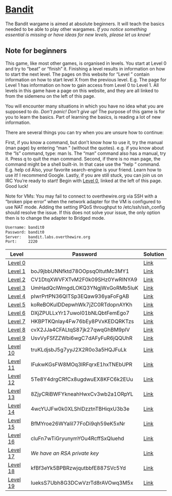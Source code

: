 # [Bandit](http://overthewire.org/wargames/bandit/)

The Bandit wargame is aimed at absolute beginners. It will teach the basics needed to be able to play other wargames. *If you notice something essential is missing or have ideas for new levels, please let us know!*

## Note for beginners
This game, like most other games, is organised in levels. You start at Level 0 and try to “beat” or “finish” it. Finishing a level results in information on how to start the next level. The pages on this website for “Level <X>” contain information on how to start level X from the previous level. E.g. The page for Level 1 has information on how to gain access from Level 0 to Level 1. All levels in this game have a page on this website, and they are all linked to from the sidemenu on the left of this page.

You will encounter many situations in which you have no idea what you are supposed to do. *Don’t panic! Don’t give up!* The purpose of this game is for you to learn the basics. Part of learning the basics, is reading a lot of new information.

There are several things you can try when you are unsure how to continue:

First, if you know a command, but don’t know how to use it, try the manual (man page) by entering “man <command>” (without the quotes). e.g. if you know about the “ls” command, type: man ls. The “man” command also has a manual, try it. Press q to quit the man command.
Second, if there is no man page, the command might be a shell built-in. In that case use the “help <X>” command. E.g. help cd
Also, your favorite search-engine is your friend. Learn how to use it! I recommend Google.
Lastly, if you are still stuck, you can join us on IRC
You’re ready to start! Begin with [Level 0](http://overthewire.org/wargames/bandit/bandit0.html), linked at the left of this page. Good luck!

Note for VMs: You may fail to connect to overthewire.org via SSH with a “broken pipe error” when the network adapter for the VM is configured to use NAT mode. Adding the setting IPQoS throughput to /etc/ssh/ssh_config should resolve the issue. If this does not solve your issue, the only option then is to change the adapter to Bridged mode.

```bash
Username: bandit0
Password: bandit0
Server:   bandit.labs.overthewire.org
Port:     2220
```

| Level                                                           | Password                         | Solution                      |
| --------------------------------------------------------------- | -------------------------------- | ------------------------------|
| [Level 0](http://overthewire.org/wargames/bandit/bandit1.html)  |                                  | [Link](./level_0/README.md)   |
| [Level 1](http://overthewire.org/wargames/bandit/bandit2.html)  | boJ9jbbUNNfktd78OOpsqOltutMc3MY1 | [Link](./level_1/README.md)   |
| [Level 2](http://overthewire.org/wargames/bandit/bandit3.html)  | CV1DtqXWVFXTvM2F0k09SHz0YwRINYA9 | [Link](./level_2/README.md)   |
| [Level 3](http://overthewire.org/wargames/bandit/bandit4.html)  | UmHadQclWmgdLOKQ3YNgjWxGoRMb5luK | [Link](./level_3/README.md)   |
| [Level 4](http://overthewire.org/wargames/bandit/bandit5.html)  | pIwrPrtPN36QITSp3EQaw936yaFoFgAB | [Link](./level_4/README.md)   |
| [Level 5](http://overthewire.org/wargames/bandit/bandit6.html)  | koReBOKuIDDepwhWk7jZC0RTdopnAYKh | [Link](./level_5/README.md)   |
| [Level 6](http://overthewire.org/wargames/bandit/bandit7.html)  | DXjZPULLxYr17uwoI01bNLQbtFemEgo7 | [Link](./level_6/README.md)   |
| [Level 7](http://overthewire.org/wargames/bandit/bandit8.html)  | HKBPTKQnIay4Fw76bEy8PVxKEDQRKTzs | [Link](./level_7/README.md)   |
| [Level 8](http://overthewire.org/wargames/bandit/bandit9.html)  | cvX2JJa4CFALtqS87jk27qwqGhBM9plV | [Link](./level_8/README.md)   |
| [Level 9](http://overthewire.org/wargames/bandit/bandit10.html) | UsvVyFSfZZWbi6wgC7dAFyFuR6jQQUhR | [Link](./level_9/README.md)   |
| [Level 10](http://overthewire.org/wargames/bandit/bandit11.html)| truKLdjsbJ5g7yyJ2X2R0o3a5HQJFuLk | [Link](./level_10/README.md)  |
| [Level 11](http://overthewire.org/wargames/bandit/bandit12.html)| IFukwKGsFW8MOq3IRFqrxE1hxTNEbUPR | [Link](./level_11/README.md)  |
| [Level 12](http://overthewire.org/wargames/bandit/bandit13.html)| 5Te8Y4drgCRfCx8ugdwuEX8KFC6k2EUu | [Link](./level_12/README.md)  |
| [Level 13](http://overthewire.org/wargames/bandit/bandit14.html)| 8ZjyCRiBWFYkneahHwxCv3wb2a1ORpYL | [Link](./level_13/README.md)  |
| [Level 14](http://overthewire.org/wargames/bandit/bandit15.html)| 4wcYUJFw0k0XLShlDzztnTBHiqxU3b3e | [Link](./level_14/README.md)  |
| [Level 15](http://overthewire.org/wargames/bandit/bandit16.html)| BfMYroe26WYalil77FoDi9qh59eK5xNr | [Link](./level_15/README.md)  |
| [Level 16](http://overthewire.org/wargames/bandit/bandit17.html)| cluFn7wTiGryunymYOu4RcffSxQluehd | [Link](./level_16/README.md)  |
| [Level 17](http://overthewire.org/wargames/bandit/bandit18.html)| *We have an RSA private key*     | [Link](./level_17/README.md)  |
| [Level 18](http://overthewire.org/wargames/bandit/bandit19.html)| kfBf3eYk5BPBRzwjqutbbfE887SVc5Yd | [Link](./level_18/README.md)  |
| [Level 19](http://overthewire.org/wargames/bandit/bandit20.html)| IueksS7Ubh8G3DCwVzrTd8rAVOwq3M5x | [Link](./level_19/README.md)  |